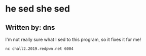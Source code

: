 # he sed she sed

## Written by: dns

I'm not really sure what I sed to this program, so it fixes it for me!

`nc chall2.2019.redpwn.net 6004`